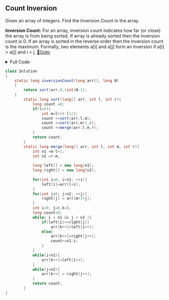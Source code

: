 ## Count Inversion
Given an array of integers. Find the Inversion Count in the array. 

**Inversion Count:** For an array, inversion count indicates how far (or close) the array is from being sorted. If array is already sorted then the inversion count is 0. If an array is sorted in the reverse order then the inversion count is the maximum. 
Formally, two elements a[i] and a[j] form an inversion if a[i] > a[j] and i < j. [🔗Goto](https://practice.geeksforgeeks.org/problems/inversion-of-array-1587115620/1/?page=1&difficulty[]=1&status[]=unsolved&company[]=Amazon&sortBy=submissions#) 

<details>
<summary>Full Code</summary>

```java
import java.util.*;
import java.io.*;
import java.lang.*;

class Sorting
{
    public static void main (String[] args) 
    {
        Scanner sc = new Scanner(System.in);
        long t = sc.nextLong();
        
        while(t-- > 0)
        {
            long n = sc.nextLong();
            long arr[] = new long[(int)n];
            
            for(long i = 0; i < n; i++)
             arr[(int)i] = sc.nextLong();
             
            System.out.println(new Solution().inversionCount(arr, n));
            
        }
    }
}
```
</details>

```java
class Solution
{
    static long inversionCount(long arr[], long N)
    {
        return sort(arr,0,(int)N-1);
    }
        static long sort(long[] arr, int l, int r){
            long count =0;
            if(l<r){
                int m=l+(r-l)/2;
                count +=sort(arr,l,m);
                count +=sort(arr,m+1,r);
                count +=merge(arr,l,m,r);
            }
            return count;
        }
        static long merge(long[] arr, int l, int m, int r){
            int n1 =m-l+1;
            int n2 =r-m;
            
            long left[] = new long[n1];
            long right[] = new long[n2];
            
            for(int i=0; i<n1; ++i){
                left[i]=arr[l+i];
            }
            for(int j=0; j<n2; ++j){
                right[j] = arr[m+1+j];
            }
            int i=0, j=0,k=l;
            long count=0;
            while( i < n1 && j < n2 ){
                if(left[i]<=right[j])
                    arr[k++]=left[i++];
                else{
                    arr[k++]=right[j++];
                    count+=n1-i;
                }
            }
            while(i<n1){
                arr[k++]=left[i++];
            }
            while(j<n2){
                arr[k++] = right[j++];
            }
            return count;
        }
}

```